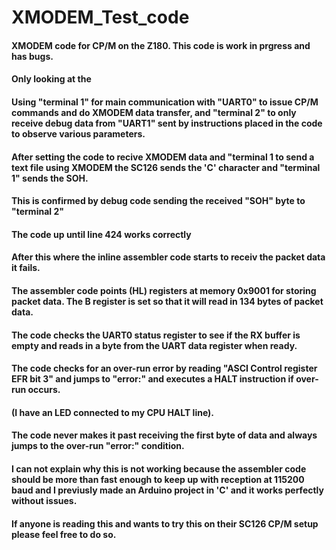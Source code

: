# XMODEM_Test_code

#### XMODEM code for CP/M on the Z180. This code is work in prgress and has bugs. 

#### Only looking at the 

#### Using "terminal 1" for main communication with "UART0" to issue CP/M commands and do XMODEM data transfer, and "terminal 2" to only receive debug data from "UART1" sent by instructions placed in the code to observe various parameters.

#### After setting the code to recive XMODEM data and "terminal 1 to send a text file using XMODEM the SC126 sends the 'C' character and "terminal 1" sends the SOH. 
#### This is confirmed by debug code sending the received "SOH" byte to "terminal 2"

#### The code up until line 424 works correctly
#### After this where the inline assembler code starts to receiv the packet data it fails.
#### The assembler code points (HL) registers at memory 0x9001 for storing packet data. The B register is set so that it will read in 134 bytes of packet data.
#### The code checks the UART0 status register to see if the RX buffer is empty and reads in a byte from the UART data register when ready.
#### The code checks for an over-run error by reading "ASCI Control register EFR bit 3" and jumps to "error:" and executes a HALT instruction if over-run occurs. 
#### (I have an LED connected to my CPU HALT line).

#### The code never makes it past receiving the first byte of data and always jumps to the over-run "error:" condition.

#### I can not explain why this is not working because the assembler code should be more than fast enough to keep up with reception at 115200 baud and I previusly made an Arduino project in 'C' and it works perfectly without issues. 

#### If anyone is reading this and wants to try this on their SC126 CP/M setup please feel free to do so.




